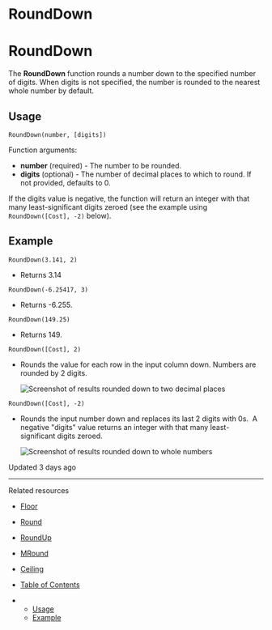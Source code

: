 # RoundDown

# RoundDown

The **RoundDown** function rounds a number down to the specified number of digits. When digits is not specified, the number is rounded to the nearest whole number by default.

## Usage

`RoundDown(number, [digits])`

Function arguments:

* **number** (required) - The number to be rounded.
* **digits** (optional) - The number of decimal places to which to round. If not provided, defaults to 0.

If the digits value is negative, the function will return an integer with that many least-significant digits zeroed (see the example using `RoundDown([Cost], -2)` below).

## Example

`RoundDown(3.141, 2)`

* Returns 3.14

`RoundDown(-6.25417, 3)`

* Returns -6.255.

`RoundDown(149.25)`

* Returns 149.

`RoundDown([Cost], 2)`

* Rounds the value for each row in the input column down. Numbers are rounded by 2 digits.

  ![Screenshot of results rounded down to two decimal places](https://files.readme.io/56dd1ae-12.png)

`RoundDown([Cost], -2)`

* Rounds the input number down and replaces its last 2 digits with 0s.  A negative "digits" value returns an integer with that many least-significant digits zeroed.

  ![Screenshot of results rounded down to whole numbers](https://files.readme.io/e4e902b-123.png)

Updated 3 days ago

---

Related resources

* [Floor](/docs/floor)
* [Round](/docs/round)
* [RoundUp](/docs/roundup)
* [MRound](/docs/mround)
* [Ceiling](/docs/ceiling)

* [Table of Contents](#)
* + [Usage](#usage)
  + [Example](#example)